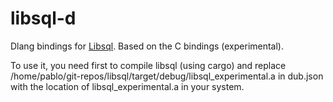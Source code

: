 # libsql-d

Dlang bindings for [Libsql](https://github.com/tursodatabase/libsql). Based on the C bindings (experimental).

To use it, you need first to compile libsql (using cargo) and replace /home/pablo/git-repos/libsql/target/debug/libsql_experimental.a
in dub.json with the location of libsql_experimental.a in your system.


